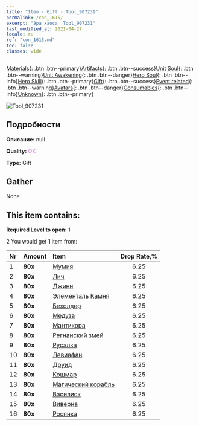 ```yaml
---
title: "Item - Gift - Tool_907231"
permalink: /con_1615/
excerpt: "Эра хаоса  Tool_907231"
last_modified_at: 2021-04-27
locale: ru
ref: "con_1615.md"
toc: false
classes: wide
---
```

 [Materials](/ItemsRU/){: .btn .btn--primary}[Artifacts](/ItemsRU/Artifacts/){: .btn .btn--success}[Unit Soul](/ItemsRU/UnitSoul/){: .btn .btn--warning}[Unit Awakening](/ItemsRU/UnitAwakening/){: .btn .btn--danger}[Hero Soul](/ItemsRU/HeroSoul/){: .btn .btn--info}[Hero Skill](/ItemsRU/HeroSkill/){: .btn .btn--primary}[Gift](/ItemsRU/Gift/){: .btn .btn--success}[Event related](/ItemsRU/Events/){: .btn .btn--warning}[Avatars](/ItemsRU/Avatars/){: .btn .btn--danger}[Consumables](/ItemsRU/Consumables/){: .btn .btn--info}[Unknown](/ItemsRU/Unknown/){: .btn .btn--primary}

 ![Tool_907231](/images/t/i_907167.png)

## Подробности
 **Описание:** null

 **Quality:** <span style="color: #DA70D6">OK</span>

 **Type:** Gift

## Gather

  None

## This item contains:

 **Required Level to open:** 1

 2 You would get **1** item  from:

  | Nr | Amount |     Item    | Drop Rate,% |
  |:---|:-------|:------------|:---------:|
  | 1 |  **80x** | [Мумия](/ItemsRU/unt_215/) | 6.25 | 
  | 2 |  **80x** | [Лич](/ItemsRU/unt_212/) | 6.25 | 
  | 3 |  **80x** | [Джинн](/ItemsRU/unt_239/) | 6.25 | 
  | 4 |  **80x** | [Элементаль Камня](/ItemsRU/unt_266/) | 6.25 | 
  | 5 |  **80x** | [Бехолдер](/ItemsRU/unt_246/) | 6.25 | 
  | 6 |  **80x** | [Медуза](/ItemsRU/unt_247/) | 6.25 | 
  | 7 |  **80x** | [Мантикора](/ItemsRU/unt_249/) | 6.25 | 
  | 8 |  **80x** | [Регнанский змей](/ItemsRU/unt_276/) | 6.25 | 
  | 9 |  **80x** | [Русалка](/ItemsRU/unt_277/) | 6.25 | 
  | 10 |  **80x** | [Левиафан](/ItemsRU/unt_280/) | 6.25 | 
  | 11 |  **80x** | [Друид](/ItemsRU/unt_206/) | 6.25 | 
  | 12 |  **80x** | [Кошмар](/ItemsRU/unt_233/) | 6.25 | 
  | 13 |  **80x** | [Магический корабль](/ItemsRU/unt_242/) | 6.25 | 
  | 14 |  **80x** | [Василиск](/ItemsRU/unt_256/) | 6.25 | 
  | 15 |  **80x** | [Виверна](/ItemsRU/unt_258/) | 6.25 | 
  | 16 |  **80x** | [Росянка](/ItemsRU/unt_260/) | 6.25 | 
